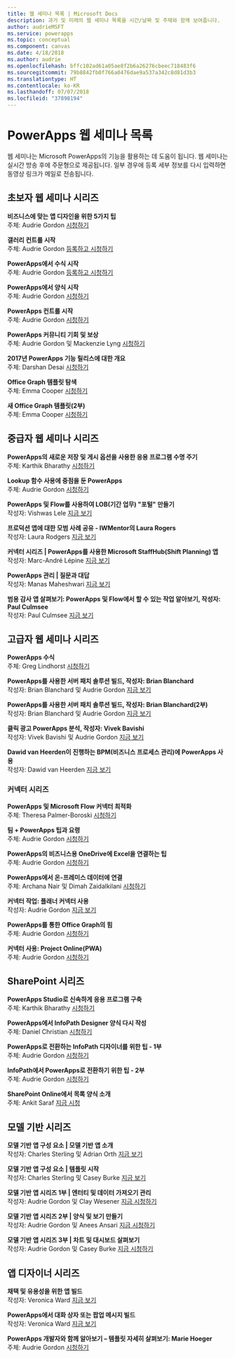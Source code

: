 ```yaml
---
title: 웹 세미나 목록 | Microsoft Docs
description: 과거 및 미래의 웹 세미나 목록을 시간/날짜 및 주제와 함께 보여줍니다.
author: audrieMSFT
ms.service: powerapps
ms.topic: conceptual
ms.component: canvas
ms.date: 4/18/2018
ms.author: audrie
ms.openlocfilehash: bffc102ad61a05ae8f2b6a26276cbeec718483f6
ms.sourcegitcommit: 79b8842fb0f766a0476dae9a537a342c8d81d3b3
ms.translationtype: HT
ms.contentlocale: ko-KR
ms.lasthandoff: 07/07/2018
ms.locfileid: "37898194"
---
```

# <a name="powerapps-webinar-listing"></a>PowerApps 웹 세미나 목록 #
웹 세미나는 Microsoft PowerApps의 기능을 활용하는 데 도움이 됩니다. 웹 세미나는 실시간 방송 후에 주문형으로 제공됩니다. 일부 경우에 등록 세부 정보를 다시 입력하면 동영상 링크가 메일로 전송됩니다. 

## <a name="beginner-webinar-series"></a>초보자 웹 세미나 시리즈 ##
**비즈니스에 맞는 앱 디자인을 위한 5가지 팁**
<br>주체: Audrie Gordon [시청하기](https://powerusers.microsoft.com/t5/Live-Events-and-Webinars/Top-5-tips-for-designing-and-building-PowerApps-that-mean/m-p/116843)

**갤러리 컨트롤 시작**
<br>주체: Audrie Gordon [등록하고 시청하기](https://info.microsoft.com/US-EAD-WBNR-FY17-02Feb-28-GettingStartedwithPowerAppsGalleries300759_01Registration-ForminBody.html)

**PowerApps에서 수식 시작**
<br>주체: Audrie Gordon [등록하고 시청하기](https://info.microsoft.com/US-EAD-WBNR-FY17-03Mar-14-GettingStartedwithPowerAppsFormulas300770_01Registration-ForminBody.html)

**PowerApps에서 양식 시작**
<br>주체: Audrie Gordon [시청하기](https://powerusers.microsoft.com/t5/Live-Events-and-Webinars/Getting-Started-with-PowerApp-Forms/m-p/116842)

**PowerApps 컨트롤 시작**
<br>주체: Audrie Gordon [시청하기](https://powerusers.microsoft.com/t5/Live-Events-and-Webinars/Introduction-to-PowerApps-Controls/m-p/116844)

**PowerApps 커뮤니티 기회 및 보상**
<br> 주체: Audrie Gordon 및 Mackenzie Lyng [시청하기](https://powerusers.microsoft.com/t5/Live-Events-and-Webinars/PowerApps-Community-Opportunities-and-Rewards/m-p/116856)

**2017년 PowerApps 기능 릴리스에 대한 개요**
<br>주체: Darshan Desai [시청하기](https://powerusers.microsoft.com/t5/Live-Events-and-Webinars/Overview-of-PowerApps-Feature-Releases-for-2017/m-p/116858)

**Office Graph 템플릿 탐색**
<br>주체: Emma Cooper [시청하기](https://powerusers.microsoft.com/t5/Live-Events-and-Webinars/Getting-Started-New-Office-Graph-Templates-Part-1-by-Emma-Cooper/m-p/81860)

**새 Office Graph 템플릿(2부)**
<br>주체: Emma Cooper [시청하기](https://powerusers.microsoft.com/t5/Live-Events-and-Webinars/Getting-Started-New-Office-Graph-Templates-Part-2-by-Emma-Cooper/m-p/116840)

## <a name="intermediate-webinar-series"></a>중급자 웹 세미나 시리즈 ##
**PowerApps의 새로운 저장 및 게시 옵션을 사용한 응용 프로그램 수명 주기**
<br>주체: Karthik Bharathy [시청하기](https://powerusers.microsoft.com/t5/Live-Events-and-Webinars/Application-LIfecycle-with-the-new-Save-and-publish-options-in/m-p/116860)

**Lookup 함수 사용에 중점을 둔 PowerApps**
<br>주체: Audrie Gordon [시청하기](https://powerusers.microsoft.com/t5/Live-Events-and-Webinars/PowerApps-Focus-on-Using-the-Lookup-Function/m-p/116866)

**PowerApps 및 Flow를 사용하여 LOB(기간 업무) "포털" 만들기**
<br>작성자: Vishwas Lele [지금 보기](https://powerusers.microsoft.com/t5/Live-Events-and-Webinars/Using-PowerApps-and-Flow-to-create-Line-of-Business-portals-by/m-p/116869)

**프로덕션 앱에 대한 모범 사례 공유 - IWMentor의 Laura Rogers**
<br>작성자: Laura Rodgers [지금 보기](https://powerusers.microsoft.com/t5/Live-Events-and-Webinars/Laura-Rogers-from-IWMentor-Shares-Best-Practices-for-Production/m-p/116871)

**커넥터 시리즈 | PowerApps를 사용한 Microsoft StaffHub(Shift Planning) 앱**
<br>작성자: Marc-André Lépine [지금 보기](https://powerusers.microsoft.com/t5/Live-Events-and-Webinars/Connector-Series-Shift-Scheduling-Apps-with-PowerApps-StaffHub/m-p/122036)

**PowerApps 관리 | 질문과 대답**
<br>작성자: Manas Maheshwari [지금 보기](https://powerusers.microsoft.com/t5/Live-Events-and-Webinars/PowerApps-Administration-FAQ/m-p/127369#M44)

**범용 감사 앱 살펴보기: PowerApps 및 Flow에서 할 수 있는 작업 알아보기, 작성자: Paul Culmsee**
<br>작성자: Paul Culmsee [지금 보기](https://powerusers.microsoft.com/t5/Live-Events-and-Webinars/Inside-the-Universal-Audit-App-See-what-PowerApps-and-Flow-are/m-p/127370#M45)

## <a name="advanced-webinar-series"></a>고급자 웹 세미나 시리즈 ##
**PowerApps 수식**
<br>주체: Greg Lindhorst [시청하기](https://powerusers.microsoft.com/t5/Live-Events-and-Webinars/Deep-dive-on-formulas-by-Greg-Lindhorst/m-p/116899)

**PowerApps를 사용한 서버 패치 솔루션 빌드, 작성자: Brian Blanchard**
<br>작성자: Brian Blanchard 및 Audrie Gordon [지금 보기](https://powerusers.microsoft.com/t5/Live-Events-and-Webinars/Building-Server-Patching-Solutions-with-PowerApps-by-Brian/m-p/116901)

**PowerApps를 사용한 서버 패치 솔루션 빌드, 작성자: Brian Blanchard(2부)**
<br>작성자: Brian Blanchard 및 Audrie Gordon [지금 보기](https://powerusers.microsoft.com/t5/Live-Events-and-Webinars/Building-Server-Patching-Solutions-with-PowerApps-by-Brian/m-p/116902)

**클릭 광고 PowerApps 분석, 작성자: Vivek Bavishi**
<br>작성자: Vivek Bavishi 및 Audrie Gordon [지금 보기](https://powerusers.microsoft.com/t5/Live-Events-and-Webinars/Click-Through-PowerApps-Analytics-by-Vivek-Bavishi/m-p/116906)

 **Dawid van Heerden이 진행하는 BPM(비즈니스 프로세스 관리)에 PowerApps 사용**
<br>작성자: Dawid van Heerden [지금 보기](https://powerusers.microsoft.com/t5/Live-Events-and-Webinars/Using-PowerApps-and-Flow-for-Business-Process-Management/m-p/116907)

### <a name="connector-series"></a>커넥터 시리즈 ###
**PowerApps 및 Microsoft Flow 커넥터 최적화**
<br>주체: Theresa Palmer-Boroski [시청하기](https://powerusers.microsoft.com/t5/Live-Events-and-Webinars/Optimizing-Connectors-in-PowerApps-and-Microsoft-Flow-by-Theresa/m-p/116874)

**팀 + PowerApps 팁과 요령**
<br>주체: Audrie Gordon [시청하기](https://powerusers.microsoft.com/t5/Live-Events-and-Webinars/Teams-PowerApps-Tips-and-Tricks/m-p/116846)

**PowerApps의 비즈니스용 OneDrive에 Excel을 연결하는 팁**
<br>주체: Audrie Gordon [시청하기](https://powerusers.microsoft.com/t5/Live-Events-and-Webinars/Pro-tips-for-connecting-to-Excel-from-PowerApps-by-Audrie-Gordon/m-p/116881)

**PowerApps에서 온-프레미스 데이터에 연결**
<br>주체: Archana Nair 및 Dimah Zaidalkilani [시청하기](https://powerusers.microsoft.com/t5/Live-Events-and-Webinars/Connecting-to-On-Premises-Data-from-PowerApps/m-p/116885)

**커넥터 작업: 플래너 커넥터 사용**
<br> 작성자: Audrie Gordon [지금 보기](https://powerusers.microsoft.com/t5/Live-Events-and-Webinars/Using-the-Planner-Connector/m-p/116886)

**PowerApps를 통한 Office Graph의 힘**
<br>주체: Audrie Gordon [시청하기](https://powerusers.microsoft.com/t5/Live-Events-and-Webinars/The-Power-of-Office-Graph-with-PowerApps/m-p/116888)

**커넥터 사용: Project Online(PWA)**
<br>주체: Audrie Gordon [시청하기](https://powerusers.microsoft.com/t5/Live-Events-and-Webinars/Connecting-to-Project-Online-PWA/m-p/116889)

## <a name="sharepoint-series"></a>SharePoint 시리즈 ##
**PowerApps Studio로 신속하게 응용 프로그램 구축**
<br>주체: Karthik Bharathy [시청하기](https://powerusers.microsoft.com/t5/Live-Events-and-Webinars/Rapidly-build-applications-with-PowerApps-Studio/m-p/116849)

**PowerApps에서 InfoPath Designer 양식 다시 작성**
<br>주체: Daniel Christian [시청하기](https://powerusers.microsoft.com/t5/Live-Events-and-Webinars/Rebuilding-an-InfoPath-Designer-Form/m-p/116909)

**PowerApps로 전환하는 InfoPath 디자이너를 위한 팁 - 1부**
<br>주체: Audrie Gordon [시청하기](https://powerusers.microsoft.com/t5/Live-Events-and-Webinars/Tips-for-InfoPath-Designers-Transitioning-to-PowerApps-Part-1/m-p/116910)

**InfoPath에서 PowerApps로 전환하기 위한 팁 - 2부**
<br>주체: Audrie Gordon [시청하기](https://powerusers.microsoft.com/t5/Live-Events-and-Webinars/Tips-for-InfoPath-Designers-Transitioning-to-PowerApps-Part-2/m-p/116912)

**SharePoint Online에서 목록 양식 소개**
<br>주체: Ankit Saraf [지금 시청](https://powerusers.microsoft.com/t5/Live-Events-and-Webinars/Introducing-List-Forms-in-SharePoint-Online/m-p/116916)

## <a name="model-driven-series"></a>모델 기반 시리즈 ##
**모델 기반 앱 구성 요소 | 모델 기반 앱 소개**
<br>작성자: Charles Sterling 및 Adrian Orth [지금 보기](https://powerusers.microsoft.com/t5/Live-Events-and-Webinars/Model-Driven-App-Series-Introduction-to-Model-Driven-Apps/m-p/116820)

**모델 기반 앱 구성 요소 | 템플릿 시작**
<br>작성자: Charles Sterling 및 Casey Burke [지금 보기](https://powerusers.microsoft.com/t5/Live-Events-and-Webinars/Understanding-Model-Driven-App-Templates/m-p/116833)

**모델 기반 앱 시리즈 1부 | 엔터티 및 데이터 가져오기 관리**
<br>작성자: Audrie Gordon 및 Clay Wesener [지금 시청하기](https://powerusers.microsoft.com/t5/Live-Events-and-Webinars/Model-Driven-App-Components-Part-1-Managing-Entities-and-Data/m-p/116837)

**모델 기반 앱 시리즈 2부 | 양식 및 보기 만들기**
<br>작성자: Audrie Gordon 및 Anees Ansari [지금 시청하기](https://powerusers.microsoft.com/t5/Live-Events-and-Webinars/Model-Driven-App-Components-Part-2-Creating-Forms-and-Views-with/m-p/116838)

**모델 기반 앱 시리즈 3부 | 차트 및 대시보드 살펴보기**
<br>작성자: Audrie Gordon 및 Casey Burke [지금 시청하기](https://powerusers.microsoft.com/t5/Live-Events-and-Webinars/Model-Driven-App-Components-Part-3-Exploring-Charts-and/m-p/119732)

## <a name="app-designer-series"></a>앱 디자이너 시리즈 ##
**채택 및 유용성을 위한 앱 빌드**
<br>작성자: Veronica Ward [지금 보기](https://powerusers.microsoft.com/t5/Live-Events-and-Webinars/Building-Apps-for-Adoption-and-Usability-with-Veronica-Ward/m-p/117625#M38)

**PowerApps에서 대화 상자 또는 팝업 메시지 빌드**
<br>작성자: Veronica Ward [지금 보기](https://powerusers.microsoft.com/t5/Live-Events-and-Webinars/Building-Dialogs-in-PowerApps-by-Veronica-Ward/m-p/117627#M39)

**PowerApps 개발자와 함께 알아보기 – 템플릿 자세히 살펴보기: Marie Hoeger**
<br>주체: Audrie Gordon [시청하기](https://powerusers.microsoft.com/t5/Live-Events-and-Webinars/Developer-Intro-and-Discussing-Templates/m-p/116848)
